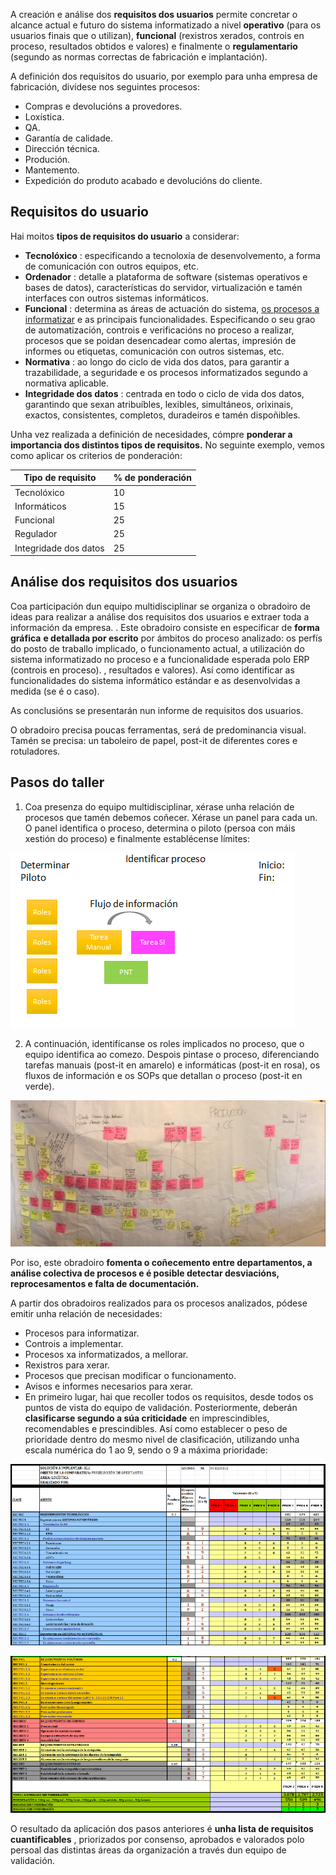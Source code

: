 A creación e análise dos **requisitos dos usuarios** permite concretar o alcance actual e futuro do sistema informatizado a nivel **operativo** (para os usuarios finais que o utilizan), **funcional** (rexistros xerados, controis en proceso, resultados obtidos e valores) e finalmente o **regulamentario** (segundo as normas correctas de fabricación e implantación).

A definición dos requisitos do usuario, por exemplo para unha empresa de fabricación, divídese nos seguintes procesos:

- Compras e devolucións a provedores.
- Loxística.
- QA.
- Garantía de calidade.
- Dirección técnica.
- Produción.
- Mantemento.
- Expedición do produto acabado e devolucións do cliente.

## Requisitos do usuario

Hai moitos **tipos de requisitos do usuario** a considerar:

- **Tecnolóxico** : especificando a tecnoloxía de desenvolvemento, a forma de comunicación con outros equipos, etc.
- **Ordenador** : detalle a plataforma de software (sistemas operativos e bases de  datos), características do servidor, virtualización e tamén interfaces  con outros sistemas informáticos.
- **Funcional** : determina as áreas de actuación do sistema, [os procesos a informatizar](https://www.oqotech.com/servicios/automatizacion-de-procesos/) e as principais funcionalidades. Especificando o seu grao de automatización, controis e verificacións no proceso a  realizar, procesos que se poidan desencadear como alertas, impresión de  informes ou etiquetas, comunicación con outros sistemas, etc.
- **Normativa** : ao longo do ciclo de vida dos datos, para garantir a trazabilidade, a seguridade e os procesos informatizados segundo a normativa aplicable.
- **Integridade dos datos** : centrada en todo o ciclo de vida dos datos, garantindo que sexan atribuíbles, lexibles, simultáneos, orixinais, exactos, consistentes, completos, duradeiros e tamén dispoñibles.

Unha vez realizada a definición de necesidades, cómpre **ponderar a importancia dos distintos tipos de requisitos.** No seguinte exemplo, vemos como aplicar os criterios de ponderación:

| **Tipo de requisito** | **% de ponderación** |
| --------------------- | -------------------- |
| Tecnolóxico           | 10                   |
| Informáticos          | 15                   |
| Funcional             | 25                   |
| Regulador             | 25                   |
| Integridade dos datos | 25                   |

## Análise dos requisitos dos usuarios

Coa participación dun equipo multidisciplinar se organiza o obradoiro de ideas para realizar a análise dos requisitos dos  usuarios e extraer toda a información da empresa. . Este obradoiro consiste en especificar de **forma gráfica**  **e detallada por escrito** por ámbitos do proceso analizado: os perfís do posto de traballo  implicado, o funcionamento actual, a utilización do sistema  informatizado no proceso e a funcionalidade esperada polo ERP (controis  en proceso). , resultados e valores). Así como identificar as funcionalidades do sistema informático estándar e as desenvolvidas a medida (se é o caso).

As conclusións se presentarán nun informe de requisitos dos usuarios.

O obradoiro precisa poucas ferramentas, será de predominancia visual. Tamén se precisa: un taboleiro de papel, post-it de diferentes cores e rotuladores.

## Pasos do taller

1. Coa presenza do equipo multidisciplinar, xérase unha relación de procesos que tamén debemos coñecer. Xérase un panel para cada un. O panel identifica o proceso, determina o piloto (persoa con máis xestión do proceso) e finalmente establécense límites:

![img](./assets/Pasos-del-taller.png)                 

2. A continuación, identifícanse os roles implicados no proceso, que o equipo identifica ao comezo. Despois pintase o proceso, diferenciando tarefas manuais (post-it en amarelo) e informáticas (post-it en rosa), os fluxos de información e os SOPs que  detallan o proceso (post-it en verde).

![Análise dos requisitos dos usuarios](./assets/Analisis-de-requerimientos-de-usuario.jpg)                 

Por iso, este obradoiro **fomenta o coñecemento entre departamentos, a análise colectiva de procesos e é  posible detectar desviacións, reprocesamentos e falta de documentación.**

A partir dos obradoiros realizados para os procesos analizados, pódese emitir unha relación de necesidades:

- Procesos para informatizar.
- Controis a implementar.
- Procesos xa informatizados, a mellorar.
- Rexistros para xerar.
- Procesos que precisan modificar o funcionamento.
- Avisos e informes necesarios para xerar.
- En primeiro lugar, hai que recoller todos os requisitos, desde todos os puntos de vista do equipo de validación. Posteriormente, deberán **clasificarse segundo a súa criticidade** en imprescindibles, recomendables e prescindibles. Así como establecer o peso de prioridade dentro do mesmo nivel de  clasificación, utilizando unha escala numérica do 1 ao 9, sendo o 9 a  máxima prioridade:

![img](./assets/Analisis-de-requerimientos-de-usuario-SGA.png)                 

![img](./assets/Analisis-de-requerimientos-de-usuario-SGA-2.png)                 

O resultado da aplicación dos pasos anteriores é **unha lista de requisitos cuantificables** , priorizados por consenso, aprobados e valorados polo persoal das  distintas áreas da organización a través dun equipo de validación.